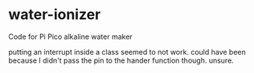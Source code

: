 # water-ionizer
Code for Pi Pico alkaline water maker

putting an interrupt inside a class seemed to not work. could have been because I didn't pass the pin to the hander function though. unsure. 